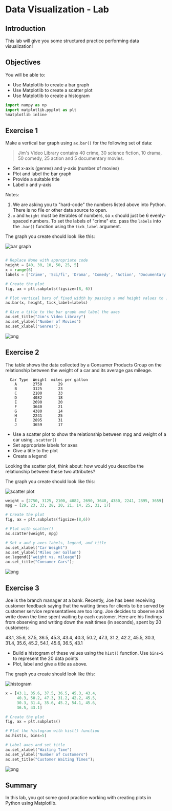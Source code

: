 # Data Visualization - Lab

## Introduction
This lab will give you some structured practice performing data visualization!

## Objectives

You will be able to:

* Use Matplotlib to create a bar graph
* Use Matplotlib to create a scatter plot
* Use Matplotlib to create a histogram



```python
import numpy as np
import matplotlib.pyplot as plt
%matplotlib inline
```

## Exercise 1

Make a vertical bar graph using `ax.bar()` for the following set of data:

> Jim's Video Library contains 40 crime, 30 science fiction, 10 drama, 50 comedy, 25 action and 5 documentary movies.

* Set x-axis (genres) and y-axis (number of movies)
* Plot and label the bar graph
* Provide a suitable title
* Label x and y-axis

Notes:

1. We are asking you to "hard-code" the numbers listed above into Python. There is no file or other data source to open.
2. `x` and `height` must be iterables of numbers, so `x` should just be 6 evenly-spaced numbers. To set the labels of "crime" etc. pass the `labels` into the `.bar()` function using the `tick_label` argument.

The graph you create should look like this:

![bar graph](https://curriculum-content.s3.amazonaws.com/data-science/images/bar_chart.png)


```python

# Replace None with appropriate code
height = [40, 30, 10, 50, 25, 5]
x = range(6)
labels = ['Crime', 'Sci/fi', 'Drama', 'Comedy', 'Action', 'Documentary' ]

# Create the plot
fig, ax = plt.subplots(figsize=(8, 6))

# Plot vertical bars of fixed width by passing x and height values to .bar() function 
ax.bar(x, height, tick_label=labels)

# Give a title to the bar graph and label the axes
ax.set_title("Jim's Video Library")
ax.set_ylabel("Number of Movies")
ax.set_xlabel("Genres");
```


    
![png](index_files/index_3_0.png)
    


## Exercise 2

The table shows the data collected by a Consumer Products Group on the relationship between the weight of a car and its average gas mileage.

      Car Type  Weight	miles per gallon
        A	    2750	   29
        B	    3125	   23
        C	    2100	   33
        D	    4082	   18
        E	    2690	   20
        F	    3640	   21
        G	    4380	   14
        H	    2241	   25
        I	    2895	   31
        J	    3659	   17
        
* Use a scatter plot to show the relationship between mpg and weight of a car using `.scatter()`
* Set appropriate labels for axes
* Give a title to the plot
* Create a legend

Looking the scatter plot, think about: how would you describe the relationship between these two attributes?

The graph you create should look like this:

![scatter plot](https://curriculum-content.s3.amazonaws.com/data-science/images/scatter_plot.png)


```python
weight = [2750, 3125, 2100, 4082, 2690, 3640, 4380, 2241, 2895, 3659]
mpg = [29, 23, 33, 28, 20, 21, 14, 25, 31, 17]

# Create the plot
fig, ax = plt.subplots(figsize=(8,6))

# Plot with scatter()
ax.scatter(weight, mpg)

# Set x and y axes labels, legend, and title
ax.set_xlabel("Car Weight")
ax.set_ylabel("Miles per Gallon")
ax.legend(["weight vs. mileage"])
ax.set_title("Consumer Cars");
```


    
![png](index_files/index_5_0.png)
    


## Exercise 3

Joe is the branch manager at a bank. Recently, Joe has been receiving customer feedback saying that the waiting times for clients to be served by customer service representatives are too long. Joe decides to observe and write down the time spent waiting by each customer. Here are his findings from observing and writing down the wait times (in seconds), spent by 20 customers:

43.1, 35.6, 37.5, 36.5, 45.3, 43.4, 40.3, 50.2, 47.3, 31.2, 42.2, 45.5, 30.3, 31.4, 35.6, 45.2, 54.1, 45.6, 36.5, 43.1

* Build a histogram of these values using the `hist()` function. Use `bins=5` to represent the 20 data points
* Plot, label and give a title as above. 

The graph you create should look like this:

![histogram](https://curriculum-content.s3.amazonaws.com/data-science/images/histogram.png)


```python
x = [43.1, 35.6, 37.5, 36.5, 45.3, 43.4, 
     40.3, 50.2, 47.3, 31.2, 42.2, 45.5, 
     30.3, 31.4, 35.6, 45.2, 54.1, 45.6, 
     36.5, 43.1]

# Create the plot
fig, ax = plt.subplots()

# Plot the histogram with hist() function
ax.hist(x, bins=5)

# Label axes and set title
ax.set_xlabel("Waiting Time")
ax.set_ylabel("Number of Customers")
ax.set_title("Customer Waiting Times");
```


    
![png](index_files/index_7_0.png)
    


## Summary

In this lab, you got some good practice working with creating plots in Python using Matplotlib.
